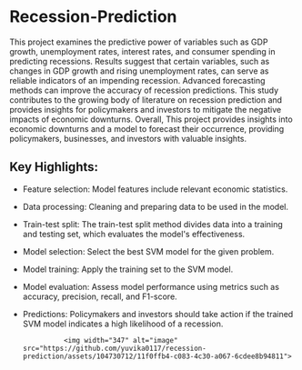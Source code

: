 # Recession-Prediction

This project examines the predictive power of variables such as GDP growth, unemployment rates, interest rates, and consumer spending in predicting recessions. Results suggest that certain variables, such as changes in GDP growth and rising unemployment rates, can serve as reliable indicators of an impending recession. Advanced forecasting methods can improve the accuracy of recession predictions. This study contributes to the growing body of literature on recession prediction and provides insights for policymakers and investors to mitigate the negative impacts of economic downturns.
Overall, This project provides insights into economic downturns and a model to forecast their occurrence, providing policymakers, businesses, and investors with valuable insights.


  ## Key Highlights: 
  * Feature selection: Model features include relevant economic statistics.
  * Data processing: Cleaning and preparing data to be used in the model.
  * Train-test split: The train-test split method divides data into a training and testing set, which evaluates the model's effectiveness.
  * Model selection: Select the best SVM model for the given problem.
  * Model training: Apply the training set to the SVM model.
  * Model evaluation: Assess model performance using metrics such as accuracy, precision, recall, and F1-score.
  * Predictions: Policymakers and investors should take action if the trained SVM model indicates a high likelihood of a recession.


                  <img width="347" alt="image" src="https://github.com/yuvika0117/recession-prediction/assets/104730712/11f0ffb4-c083-4c30-a067-6cdee8b94811">
